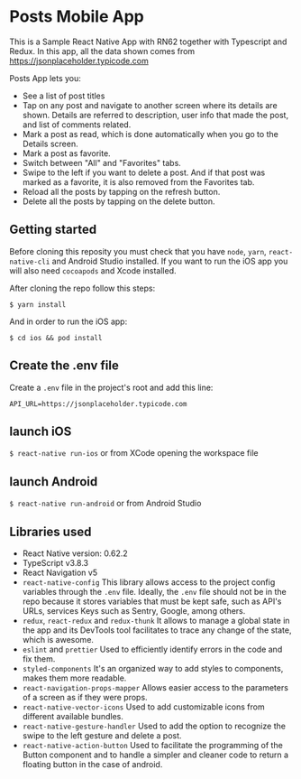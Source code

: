 # Posts Mobile App

This is a Sample React Native App with RN62 together with Typescript and Redux. In this app, all the data shown comes from https://jsonplaceholder.typicode.com

Posts App lets you:

- See a list of post titles
- Tap on any post and navigate to another screen where its details are shown. Details are referred to description, user info that made the post, and list of comments related.
- Mark a post as read, which is done automatically when you go to the Details screen.
- Mark a post as favorite.
- Switch between "All" and "Favorites" tabs.
- Swipe to the left if you want to delete a post. And if that post was marked as a favorite, it is also removed from the Favorites tab.
- Reload all the posts by tapping on the refresh button.
- Delete all the posts by tapping on the delete button.

## Getting started

Before cloning this reposity you must check that you have `node`, `yarn`, `react-native-cli` and Android Studio installed. If you want to run the iOS app you will also need `cocoapods` and Xcode installed.

After cloning the repo follow this steps:

```
$ yarn install
```

And in order to run the iOS app:

```
$ cd ios && pod install
```

## Create the .env file

Create a `.env` file in the project's root and add this line:

```
API_URL=https://jsonplaceholder.typicode.com
```

## launch iOS

`$ react-native run-ios` or from XCode opening the workspace file

## launch Android

`$ react-native run-android` or from Android Studio

## Libraries used

- React Native version: 0.62.2
- TypeScript v3.8.3
- React Navigation v5
- `react-native-config` This library allows access to the project config variables through the `.env` file. Ideally, the `.env` file should not be in the repo because it stores variables that must be kept safe, such as API's URLs, services Keys such as Sentry, Google, among others.
- `redux`, `react-redux` and `redux-thunk` It allows to manage a global state in the app and its DevTools tool facilitates to trace any change of the state, which is awesome.
- `eslint` and `prettier` Used to efficiently identify errors in the code and fix them.
- `styled-components` It's an organized way to add styles to components, makes them more readable.
- `react-navigation-props-mapper` Allows easier access to the parameters of a screen as if they were props.
- `react-native-vector-icons` Used to add customizable icons from different available bundles.
- `react-native-gesture-handler` Used to add the option to recognize the swipe to the left gesture and delete a post.
- `react-native-action-button` Used to facilitate the programming of the Button component and to handle a simpler and cleaner code to return a floating button in the case of android.